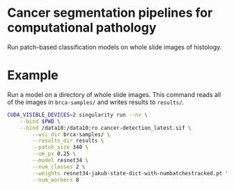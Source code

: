 # Cancer segmentation pipelines for computational pathology

Run patch-based classification models on whole slide images of histology.

# Example

Run a model on a directory of whole slide images. This command reads all of the images
in `brca-samples/` and writes results to `results/`.

```bash
CUDA_VISIBLE_DEVICES=2 singularity run --nv \
    --bind $PWD \
    --bind /data10:/data10:ro cancer-detection_latest.sif \
        --wsi_dir brca-samples/ \
        --results_dir results \
        --patch_size 340 \
        --um_px 0.25 \
        --model resnet34 \
        --num_classes 2 \
        --weights resnet34-jakub-state-dict-with-numbatchestracked.pt \
        --num_workers 8
```
